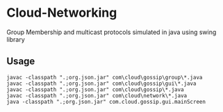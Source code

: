 # Cloud-Networking
Group Membership and multicast protocols simulated in java using swing library

## Usage
```
javac -classpath ".;org.json.jar" com\cloud\gossip\group\*.java
javac -classpath ".;org.json.jar" com\cloud\gossip\gui\*.java
javac -classpath ".;org.json.jar" com\cloud\gossip\*.java
javac -classpath ".;org.json.jar" com\cloud\network\*.java
java -classpath ".;org.json.jar" com.cloud.gossip.gui.mainScreen
```
